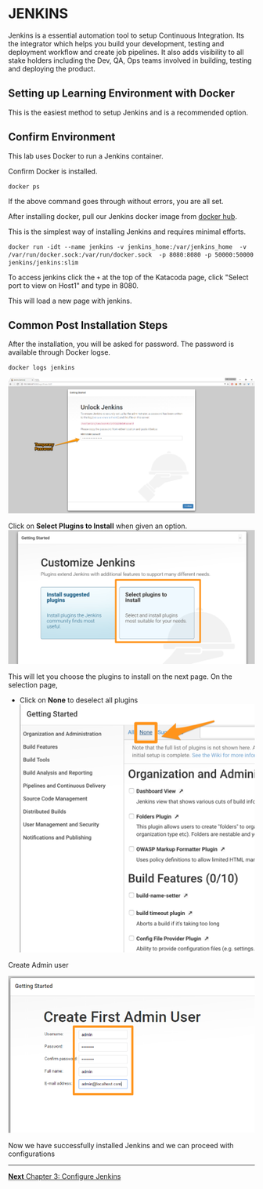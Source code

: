 # JENKINS

Jenkins is a essential automation tool to setup Continuous Integration. Its the integrator which helps you build your development,  testing and deployment  workflow and create job pipelines. It also adds visibility to all stake holders including the Dev, QA, Ops teams involved in building, testing and deploying the product.

## Setting up Learning Environment with Docker
This is the easiest method to setup Jenkins and is a recommended option.  

## Confirm Environment
This lab uses Docker to run a Jenkins container. 

Confirm Docker is installed.   
```
docker ps
```

If the above command goes through without errors, you are all set.

After installing docker, pull our Jenkins docker image from [docker hub](https://hub.docker.com/_/jenkins/).

This is the simplest way of installing Jenkins and requires minimal efforts.

```
docker run -idt --name jenkins -v jenkins_home:/var/jenkins_home  -v /var/run/docker.sock:/var/run/docker.sock  -p 8080:8080 -p 50000:50000 jenkins/jenkins:slim
```

To access jenkins click the `+` at the top of the Katacoda page, click "Select port to view on Host1" and type in 8080.

This will load a new page with jenkins.

## Common Post Installation Steps

After the installation, you will be asked for password. The password is available through Docker logse.

```
docker logs jenkins
```

![Unlock Jenkins](images/chap2/Unlock_Jenkins.png)


Click on  **Select Plugins to Install** when given an option.
![Customize Jenkins](images/chap2/customize.png)


This will let you choose the plugins to install on the next page. On the selection page,
  * Click on **None** to deselect all plugins
  ![Select None](images/chap2/select_none.png)



Create Admin user

![Admin](images/chap2/Create_Admin.png)

Now we have successfully installed Jenkins and we can proceed with configurations





-----

[**Next** Chapter 3: Configure Jenkins](030_configure_jenkins.md)

